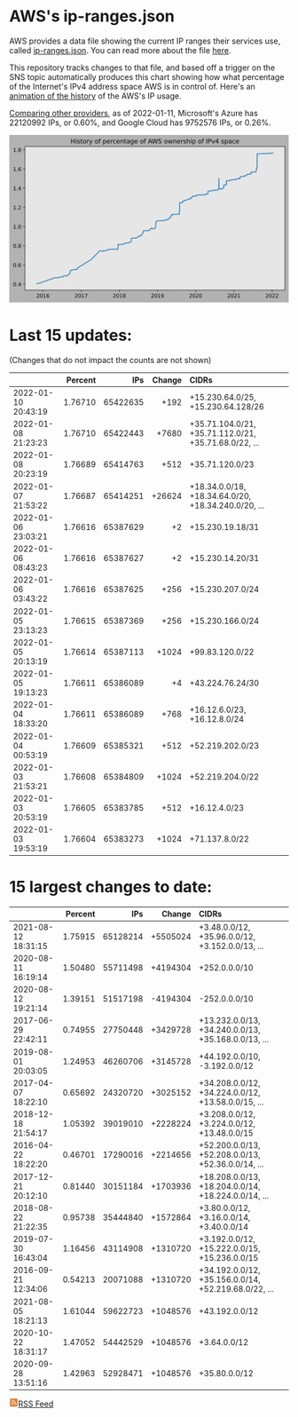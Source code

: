 # AWS's ip-ranges.json

AWS provides a data file showing the current IP ranges their
services use, called [ip-ranges.json](https://ip-ranges.amazonaws.com/ip-ranges.json).  You 
can read more about the file [here](https://docs.aws.amazon.com/general/latest/gr/aws-ip-ranges.html).

This repository tracks changes to that file, and based off a trigger on the SNS topic 
automatically produces this chart showing how what percentage of the Internet's IPv4 
address space AWS is in control of.  Here's an 
[animation of the history](https://youtu.be/Su25yl7eol8) of the AWS's IP usage.

[Comparing other providers](https://github.com/seligman/cloud_sizes), as of 2022-01-11, Microsoft's Azure has 22120992 IPs, or 0.60%, and Google Cloud has 9752576 IPs, or 0.26%.

![History of AWS](history_count.svg)

# Last 15 updates:

(Changes that do not impact the counts are not shown)

| | Percent | IPs | Change | CIDRs |
| :--- | ---: | ---: | ---: | :--- |
| 2022-01-10 20:43:19 | 1.76710 | 65422635 | +192 | +15.230.64.0/25, +15.230.64.128/26 |
| 2022-01-08 21:23:23 | 1.76710 | 65422443 | +7680 | +35.71.104.0/21, +35.71.112.0/21, +35.71.68.0/22, ... |
| 2022-01-08 20:23:19 | 1.76689 | 65414763 | +512 | +35.71.120.0/23 |
| 2022-01-07 21:53:22 | 1.76687 | 65414251 | +26624 | +18.34.0.0/18, +18.34.64.0/20, +18.34.240.0/20, ... |
| 2022-01-06 23:03:21 | 1.76616 | 65387629 | +2 | +15.230.19.18/31 |
| 2022-01-06 08:43:23 | 1.76616 | 65387627 | +2 | +15.230.14.20/31 |
| 2022-01-06 03:43:22 | 1.76616 | 65387625 | +256 | +15.230.207.0/24 |
| 2022-01-05 23:13:23 | 1.76615 | 65387369 | +256 | +15.230.166.0/24 |
| 2022-01-05 20:13:19 | 1.76614 | 65387113 | +1024 | +99.83.120.0/22 |
| 2022-01-05 19:13:23 | 1.76611 | 65386089 | +4 | +43.224.76.24/30 |
| 2022-01-04 18:33:20 | 1.76611 | 65386089 | +768 | +16.12.6.0/23, +16.12.8.0/24 |
| 2022-01-04 00:53:19 | 1.76609 | 65385321 | +512 | +52.219.202.0/23 |
| 2022-01-03 21:53:21 | 1.76608 | 65384809 | +1024 | +52.219.204.0/22 |
| 2022-01-03 20:53:19 | 1.76605 | 65383785 | +512 | +16.12.4.0/23 |
| 2022-01-03 19:53:19 | 1.76604 | 65383273 | +1024 | +71.137.8.0/22 |


# 15 largest changes to date:

| | Percent | IPs | Change | CIDRs |
| :--- | ---: | ---: | ---: | :--- |
| 2021-08-12 18:31:15 | 1.75915 | 65128214 | +5505024 | +3.48.0.0/12, +35.96.0.0/12, +3.152.0.0/13, ... |
| 2020-08-11 16:19:14 | 1.50480 | 55711498 | +4194304 | +252.0.0.0/10 |
| 2020-08-12 19:21:14 | 1.39151 | 51517198 | -4194304 | -252.0.0.0/10 |
| 2017-06-29 22:42:11 | 0.74955 | 27750448 | +3429728 | +13.232.0.0/13, +34.240.0.0/13, +35.168.0.0/13, ... |
| 2019-08-01 20:03:05 | 1.24953 | 46260706 | +3145728 | +44.192.0.0/10, -3.192.0.0/12 |
| 2017-04-07 18:22:10 | 0.65692 | 24320720 | +3025152 | +34.208.0.0/12, +34.224.0.0/12, +13.58.0.0/15, ... |
| 2018-12-18 21:54:17 | 1.05392 | 39019010 | +2228224 | +3.208.0.0/12, +3.224.0.0/12, +13.48.0.0/15 |
| 2016-04-22 18:22:20 | 0.46701 | 17290016 | +2214656 | +52.200.0.0/13, +52.208.0.0/13, +52.36.0.0/14, ... |
| 2017-12-21 20:12:10 | 0.81440 | 30151184 | +1703936 | +18.208.0.0/13, +18.204.0.0/14, +18.224.0.0/14, ... |
| 2018-08-22 21:22:35 | 0.95738 | 35444840 | +1572864 | +3.80.0.0/12, +3.16.0.0/14, +3.40.0.0/14 |
| 2019-07-30 16:43:04 | 1.16456 | 43114908 | +1310720 | +3.192.0.0/12, +15.222.0.0/15, +15.236.0.0/15 |
| 2016-09-21 12:34:06 | 0.54213 | 20071088 | +1310720 | +34.192.0.0/12, +35.156.0.0/14, +52.219.68.0/22, ... |
| 2021-08-05 18:21:13 | 1.61044 | 59622723 | +1048576 | +43.192.0.0/12 |
| 2020-10-22 18:31:17 | 1.47052 | 54442529 | +1048576 | +3.64.0.0/12 |
| 2020-09-28 13:51:16 | 1.42963 | 52928471 | +1048576 | +35.80.0.0/12 |


[![RSS Icon](rss-icon.png)RSS Feed](https://raw.githubusercontent.com/seligman/aws-ip-ranges/master/rss.xml)
